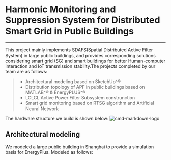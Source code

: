 # Harmonic Monitoring and Suppression System for Distributed Smart Grid in Public Buildings

------

This project mainly implements SDAFS(Spatial Distributed Active Filter System) in large public buildings, and provides corresponding solutions considering  smart grid (SG) and smart buildings for better Human-computer interaction and IoT transmission stability.The projects completed by our team are as follows:

> *  Architectural modeling based on SketchUp^®
> *  Distribution topology of APF in public buildings based on MATLAB^® & EnergyPLUS^®
> *  LCLCL Active Power Filter Subsystem construnction
> *  Smart grid monitoring based on RTSG algorithm and Artificial Neural Network

The hardware structure we build is shown below:
![cmd-markdown-logo]()
## Architectural modeling
  We modeled a large public building in Shanghai to provide a simulation basis for EnergyPlus. Modeled as follows:
